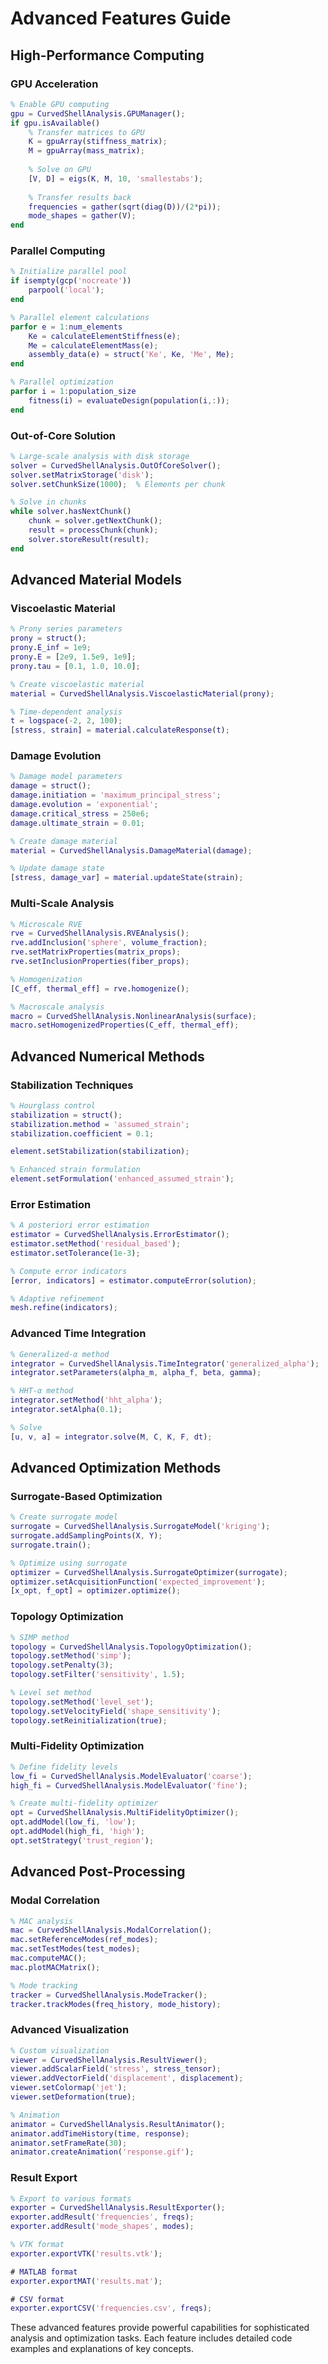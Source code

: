 # Advanced Features Guide

## High-Performance Computing

### GPU Acceleration
```matlab
% Enable GPU computing
gpu = CurvedShellAnalysis.GPUManager();
if gpu.isAvailable()
    % Transfer matrices to GPU
    K = gpuArray(stiffness_matrix);
    M = gpuArray(mass_matrix);
    
    % Solve on GPU
    [V, D] = eigs(K, M, 10, 'smallestabs');
    
    % Transfer results back
    frequencies = gather(sqrt(diag(D))/(2*pi));
    mode_shapes = gather(V);
end
```

### Parallel Computing
```matlab
% Initialize parallel pool
if isempty(gcp('nocreate'))
    parpool('local');
end

% Parallel element calculations
parfor e = 1:num_elements
    Ke = calculateElementStiffness(e);
    Me = calculateElementMass(e);
    assembly_data(e) = struct('Ke', Ke, 'Me', Me);
end

% Parallel optimization
parfor i = 1:population_size
    fitness(i) = evaluateDesign(population(i,:));
end
```

### Out-of-Core Solution
```matlab
% Large-scale analysis with disk storage
solver = CurvedShellAnalysis.OutOfCoreSolver();
solver.setMatrixStorage('disk');
solver.setChunkSize(1000);  % Elements per chunk

% Solve in chunks
while solver.hasNextChunk()
    chunk = solver.getNextChunk();
    result = processChunk(chunk);
    solver.storeResult(result);
end
```

## Advanced Material Models

### Viscoelastic Material
```matlab
% Prony series parameters
prony = struct();
prony.E_inf = 1e9;
prony.E = [2e9, 1.5e9, 1e9];
prony.tau = [0.1, 1.0, 10.0];

% Create viscoelastic material
material = CurvedShellAnalysis.ViscoelasticMaterial(prony);

% Time-dependent analysis
t = logspace(-2, 2, 100);
[stress, strain] = material.calculateResponse(t);
```

### Damage Evolution
```matlab
% Damage model parameters
damage = struct();
damage.initiation = 'maximum_principal_stress';
damage.evolution = 'exponential';
damage.critical_stress = 250e6;
damage.ultimate_strain = 0.01;

% Create damage material
material = CurvedShellAnalysis.DamageMaterial(damage);

% Update damage state
[stress, damage_var] = material.updateState(strain);
```

### Multi-Scale Analysis
```matlab
% Microscale RVE
rve = CurvedShellAnalysis.RVEAnalysis();
rve.addInclusion('sphere', volume_fraction);
rve.setMatrixProperties(matrix_props);
rve.setInclusionProperties(fiber_props);

% Homogenization
[C_eff, thermal_eff] = rve.homogenize();

% Macroscale analysis
macro = CurvedShellAnalysis.NonlinearAnalysis(surface);
macro.setHomogenizedProperties(C_eff, thermal_eff);
```

## Advanced Numerical Methods

### Stabilization Techniques
```matlab
% Hourglass control
stabilization = struct();
stabilization.method = 'assumed_strain';
stabilization.coefficient = 0.1;

element.setStabilization(stabilization);

% Enhanced strain formulation
element.setFormulation('enhanced_assumed_strain');
```

### Error Estimation
```matlab
% A posteriori error estimation
estimator = CurvedShellAnalysis.ErrorEstimator();
estimator.setMethod('residual_based');
estimator.setTolerance(1e-3);

% Compute error indicators
[error, indicators] = estimator.computeError(solution);

% Adaptive refinement
mesh.refine(indicators);
```

### Advanced Time Integration
```matlab
% Generalized-α method
integrator = CurvedShellAnalysis.TimeIntegrator('generalized_alpha');
integrator.setParameters(alpha_m, alpha_f, beta, gamma);

% HHT-α method
integrator.setMethod('hht_alpha');
integrator.setAlpha(0.1);

% Solve
[u, v, a] = integrator.solve(M, C, K, F, dt);
```

## Advanced Optimization Methods

### Surrogate-Based Optimization
```matlab
% Create surrogate model
surrogate = CurvedShellAnalysis.SurrogateModel('kriging');
surrogate.addSamplingPoints(X, Y);
surrogate.train();

% Optimize using surrogate
optimizer = CurvedShellAnalysis.SurrogateOptimizer(surrogate);
optimizer.setAcquisitionFunction('expected_improvement');
[x_opt, f_opt] = optimizer.optimize();
```

### Topology Optimization
```matlab
% SIMP method
topology = CurvedShellAnalysis.TopologyOptimization();
topology.setMethod('simp');
topology.setPenalty(3);
topology.setFilter('sensitivity', 1.5);

% Level set method
topology.setMethod('level_set');
topology.setVelocityField('shape_sensitivity');
topology.setReinitialization(true);
```

### Multi-Fidelity Optimization
```matlab
% Define fidelity levels
low_fi = CurvedShellAnalysis.ModelEvaluator('coarse');
high_fi = CurvedShellAnalysis.ModelEvaluator('fine');

% Create multi-fidelity optimizer
opt = CurvedShellAnalysis.MultiFidelityOptimizer();
opt.addModel(low_fi, 'low');
opt.addModel(high_fi, 'high');
opt.setStrategy('trust_region');
```

## Advanced Post-Processing

### Modal Correlation
```matlab
% MAC analysis
mac = CurvedShellAnalysis.ModalCorrelation();
mac.setReferenceModes(ref_modes);
mac.setTestModes(test_modes);
mac.computeMAC();
mac.plotMACMatrix();

% Mode tracking
tracker = CurvedShellAnalysis.ModeTracker();
tracker.trackModes(freq_history, mode_history);
```

### Advanced Visualization
```matlab
% Custom visualization
viewer = CurvedShellAnalysis.ResultViewer();
viewer.addScalarField('stress', stress_tensor);
viewer.addVectorField('displacement', displacement);
viewer.setColormap('jet');
viewer.setDeformation(true);

% Animation
animator = CurvedShellAnalysis.ResultAnimator();
animator.addTimeHistory(time, response);
animator.setFrameRate(30);
animator.createAnimation('response.gif');
```

### Result Export
```matlab
% Export to various formats
exporter = CurvedShellAnalysis.ResultExporter();
exporter.addResult('frequencies', freqs);
exporter.addResult('mode_shapes', modes);

% VTK format
exporter.exportVTK('results.vtk');

# MATLAB format
exporter.exportMAT('results.mat');

# CSV format
exporter.exportCSV('frequencies.csv', freqs);
```

These advanced features provide powerful capabilities for sophisticated analysis and optimization tasks. Each feature includes detailed code examples and explanations of key concepts.
